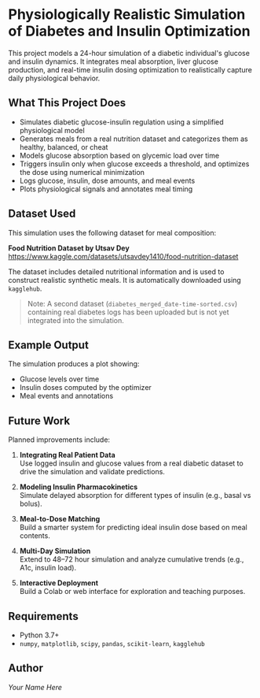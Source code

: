 # Physiologically Realistic Simulation of Diabetes and Insulin Optimization

This project models a 24-hour simulation of a diabetic individual's glucose and insulin dynamics. It integrates meal absorption, liver glucose production, and real-time insulin dosing optimization to realistically capture daily physiological behavior.

## What This Project Does

- Simulates diabetic glucose-insulin regulation using a simplified physiological model
- Generates meals from a real nutrition dataset and categorizes them as healthy, balanced, or cheat
- Models glucose absorption based on glycemic load over time
- Triggers insulin only when glucose exceeds a threshold, and optimizes the dose using numerical minimization
- Logs glucose, insulin, dose amounts, and meal events
- Plots physiological signals and annotates meal timing

## Dataset Used

This simulation uses the following dataset for meal composition:

**Food Nutrition Dataset by Utsav Dey**  
https://www.kaggle.com/datasets/utsavdey1410/food-nutrition-dataset

The dataset includes detailed nutritional information and is used to construct realistic synthetic meals. It is automatically downloaded using `kagglehub`.

> Note: A second dataset (`diabetes_merged_date-time-sorted.csv`) containing real diabetes logs has been uploaded but is not yet integrated into the simulation.

## Example Output

The simulation produces a plot showing:

- Glucose levels over time
- Insulin doses computed by the optimizer
- Meal events and annotations

## Future Work

Planned improvements include:

1. **Integrating Real Patient Data**  
   Use logged insulin and glucose values from a real diabetic dataset to drive the simulation and validate predictions.

2. **Modeling Insulin Pharmacokinetics**  
   Simulate delayed absorption for different types of insulin (e.g., basal vs bolus).

3. **Meal-to-Dose Matching**  
   Build a smarter system for predicting ideal insulin dose based on meal contents.

4. **Multi-Day Simulation**  
   Extend to 48–72 hour simulation and analyze cumulative trends (e.g., A1c, insulin load).

5. **Interactive Deployment**  
   Build a Colab or web interface for exploration and teaching purposes.

## Requirements

- Python 3.7+
- `numpy`, `matplotlib`, `scipy`, `pandas`, `scikit-learn`, `kagglehub`

## Author

*Your Name Here*

